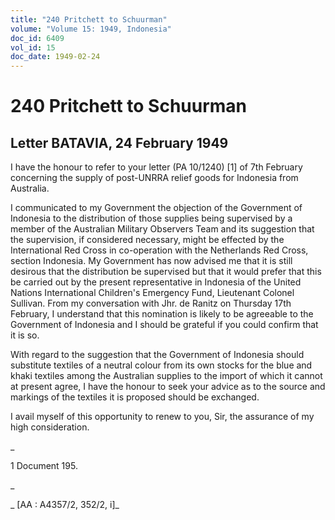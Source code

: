 ```yaml
---
title: "240 Pritchett to Schuurman"
volume: "Volume 15: 1949, Indonesia"
doc_id: 6409
vol_id: 15
doc_date: 1949-02-24
---
```


# 240 Pritchett to Schuurman

## Letter BATAVIA, 24 February 1949

I have the honour to refer to your letter (PA 10/1240) [1] of 7th February concerning the supply of post-UNRRA relief goods for Indonesia from Australia.

I communicated to my Government the objection of the Government of Indonesia to the distribution of those supplies being supervised by a member of the Australian Military Observers Team and its suggestion that the supervision, if considered necessary, might be effected by the International Red Cross in co-operation with the Netherlands Red Cross, section Indonesia. My Government has now advised me that it is still desirous that the distribution be supervised but that it would prefer that this be carried out by the present representative in Indonesia of the United Nations International Children's Emergency Fund, Lieutenant Colonel Sullivan. From my conversation with Jhr. de Ranitz on Thursday 17th February, I understand that this nomination is likely to be agreeable to the Government of Indonesia and I should be grateful if you could confirm that it is so.

With regard to the suggestion that the Government of Indonesia should substitute textiles of a neutral colour from its own stocks for the blue and khaki textiles among the Australian supplies to the import of which it cannot at present agree, I have the honour to seek your advice as to the source and markings of the textiles it is proposed should be exchanged.

I avail myself of this opportunity to renew to you, Sir, the assurance of my high consideration.

_

1 Document 195.

_

_ [AA : A4357/2, 352/2, i]_
